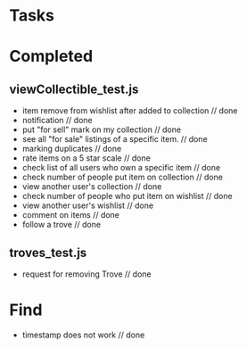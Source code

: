 # Tasks


# Completed
## viewCollectible_test.js
- item remove from wishlist after added to collection // done
- notification // done
- put "for sell" mark on my collection // done
- see all "for sale" listings of a specific item. // done
- marking duplicates // done
- rate items on a 5 star scale // done
- check list of all users who own a specific item // done
- check number of people put item on collection // done
- view another user's collection // done
- check number of people who put item on wishlist // done
- view another user's wishlist // done
- comment on items // done
- follow a trove // done
## troves_test.js
- request for removing Trove // done

# Find
- timestamp does not work // done
